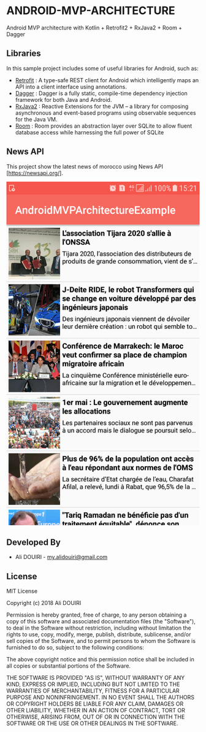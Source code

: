 # ANDROID-MVP-ARCHITECTURE

Android MVP architecture with Kotlin + Retrofit2 + RxJava2 + Room + Dagger

## Libraries

In this sample project includes some of useful libraries for Android, such as:

- [Retrofit](http://square.github.io/retrofit/) : A type-safe REST client for Android which intelligently maps an API into a client interface using annotations.
- [Dagger](https://google.github.io/dagger/) : Dagger is a fully static, compile-time dependency injection framework for both Java and Android.
- [RxJava2](https://github.com/ReactiveX/RxJava) : Reactive Extensions for the JVM – a library for composing asynchronous and event-based programs using observable sequences for the Java VM.
- [Room](https://developer.android.com/training/data-storage/room/) : Room provides an abstraction layer over SQLite to allow fluent database access while harnessing the full power of SQLite


## News API

This project show the latest news of morocco using News API [https://newsapi.org/].

![](media/capture.png)

## Developed By

* Ali DOUIRI  - <my.alidouiri@gmail.com>

## License

MIT License

Copyright (c) 2018 Ali DOUIRI

Permission is hereby granted, free of charge, to any person obtaining a copy
of this software and associated documentation files (the "Software"), to deal
in the Software without restriction, including without limitation the rights
to use, copy, modify, merge, publish, distribute, sublicense, and/or sell
copies of the Software, and to permit persons to whom the Software is
furnished to do so, subject to the following conditions:

The above copyright notice and this permission notice shall be included in all
copies or substantial portions of the Software.

THE SOFTWARE IS PROVIDED "AS IS", WITHOUT WARRANTY OF ANY KIND, EXPRESS OR
IMPLIED, INCLUDING BUT NOT LIMITED TO THE WARRANTIES OF MERCHANTABILITY,
FITNESS FOR A PARTICULAR PURPOSE AND NONINFRINGEMENT. IN NO EVENT SHALL THE
AUTHORS OR COPYRIGHT HOLDERS BE LIABLE FOR ANY CLAIM, DAMAGES OR OTHER
LIABILITY, WHETHER IN AN ACTION OF CONTRACT, TORT OR OTHERWISE, ARISING FROM,
OUT OF OR IN CONNECTION WITH THE SOFTWARE OR THE USE OR OTHER DEALINGS IN THE
SOFTWARE.